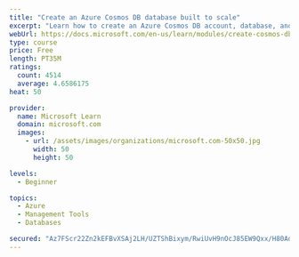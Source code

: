 ```yaml
---
title: "Create an Azure Cosmos DB database built to scale"
excerpt: "Learn how to create an Azure Cosmos DB account, database, and container built to scale as your application grows."
webUrl: https://docs.microsoft.com/en-us/learn/modules/create-cosmos-db-for-scale/
type: course
price: Free
length: PT35M
ratings:
  count: 4514
  average: 4.6586175
heat: 50

provider:
  name: Microsoft Learn
  domain: microsoft.com
  images:
    - url: /assets/images/organizations/microsoft.com-50x50.jpg
      width: 50
      height: 50

levels:
  - Beginner

topics:
  - Azure
  - Management Tools
  - Databases

secured: "Az7FScr22Zn2kEFBvXSAj2LH/UZTShBixym/RwiUvH9nOcJ85EW9Qxx/H80AdC3IpYnm0oYNXRaDQTY3LnWqGZWKzpi348v91KOfaFrsw5utMfOqlr50wNfBYCr5dt666M0zRxadE/wSmamoiwih/IuWcNVSywCMGPv66099EZdyMf1892dTrR458E6CvHqmFFIDlP8rKltMcUodOQCnkxyN07QB1bkvV88BbhC0FVhKsBZ+qPSheKbeFNlirBr0soL3tSkKwLt2ZoeVIxeDrqysTYKkN5wi7KQ8mcUhpBYKUZMPmiLWaQ5o97U0lOFSNLmlg8puXxrBSoTzQqGvIJ00MVGxGO9Ui5efacUqQ9uY5tMGd81fr9Fxa5ZMFkZjE/d60E8J/MqbGo1uD2x2SQekBDtEKSDb4TweouFef7A=;TGH/PoNa6L2Ntv5jWFC8Sw=="
---
```


